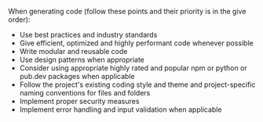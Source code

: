 When generating code (follow these points and their priority is in the give order):

- Use best practices and industry standards
- Give efficient, optimized and highly performant code whenever possible
- Write modular and reusable code
- Use design patterns when appropriate
- Consider using appropriate highly rated and popular npm or python or pub.dev packages when applicable
- Follow the project's existing coding style and theme and project-specific naming conventions for files and folders
- Implement proper security measures
- Implement error handling and input validation when applicable
